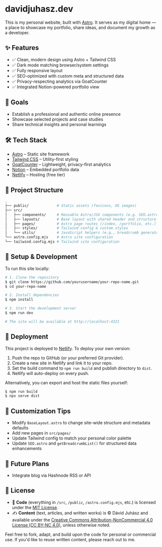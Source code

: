 # davidjuhasz.dev

This is my personal website, built with [Astro](https://astro.build/).
It serves as my digital home — a place to showcase my portfolio, share ideas, and document my growth as a developer.

## ✨ Features

- ✅ Clean, modern design using Astro + Tailwind CSS
- ✅ Dark mode matching browser/system settings
- ✅ Fully responsive layout
- ✅ SEO-optimized with custom meta and structured data
- ✅ Privacy-respecting analytics via GoatCounter
- ✅ Integrated Notion-powered portfolio view

## 🧠 Goals

- Establish a professional and authentic online presence
- Showcase selected projects and case studies
- Share technical insights and personal learnings

## 🛠️ Tech Stack

- [Astro](https://astro.build/) – Static site framework
- [Tailwind CSS](https://tailwindcss.com/) – Utility-first styling
- [GoatCounter](https://www.goatcounter.com/) – Lightweight, privacy-first analytics
- [Notion](https://notion.so/) – Embedded portfolio data
- [Netlify](https://netlify.com/) – Hosting (free tier)

## 📂 Project Structure

```bash
.
├── public/             # Static assets (favicons, OG images)
├── src/
│   ├── components/     # Reusable Astro/JSX components (e.g. SEO.astro)
│   ├── layouts/        # Base layout with shared header and structure
│   ├── pages/          # Astro page routes (/index, /portfolio, etc.)
│   ├── styles/         # Tailwind config & custom styles
│   └── utils/          # JavaScript helpers (e.g., breadcrumb generator)
└── astro.config.mjs    # Astro site configuration
└── tailwind.config.mjs # Tailwind site configuration
```

## 📝 Setup & Development

To run this site locally:

```bash
# 1. Clone the repository
$ git clone https://github.com/yourusername/your-repo-name.git
$ cd your-repo-name

# 2. Install dependencies
$ npm install

# 3. Start the development server
$ npm run dev

# The site will be available at http://localhost:4321
```

## 🚀 Deployment

This project is deployed to [Netlify](https://netlify.com/).
To deploy your own version:

1. Push the repo to GitHub (or your preferred Git provider).
2. Create a new site in Netlify and link it to your repo.
3. Set the build command to `npm run build` and publish directory to `dist`.
4. Netlify will auto-deploy on every push.

Alternatively, you can export and host the static files yourself:

```bash
$ npm run build
$ npx serve dist
```

## 📌 Customization Tips

- Modify `BaseLayout.astro` to change site-wide structure and metadata defaults
- Add new pages in `src/pages/`
- Update Tailwind config to match your personal color palette
- Update `SEO.astro` and `getBreadcrumbList()` for structured data enhancements

## 🔮 Future Plans

- Integrate blog via Hashnode RSS or API

## 🔗 License

- 🧩 **Code** (everything in `/src`, `/public`, `/astro.config.mjs`, etc.) is licensed under the [MIT License](./LICENSE).
- ✍️ **Content** (text, articles, and written works) is © Dávid Juhász and available under the [Creative Commons Attribution-NonCommercial 4.0 License (CC BY-NC 4.0)](https://creativecommons.org/licenses/by-nc/4.0/), unless otherwise noted.

Feel free to fork, adapt, and build upon the code for personal or commercial use.
If you'd like to reuse written content, please reach out to me.
